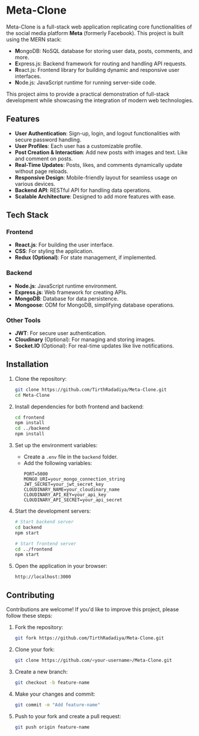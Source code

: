 # Meta-Clone  

Meta-Clone is a full-stack web application replicating core functionalities of the social media platform **Meta** (formerly Facebook). This project is built using the MERN stack:  

- **M**ongoDB: NoSQL database for storing user data, posts, comments, and more.  
- **E**xpress.js: Backend framework for routing and handling API requests.  
- **R**eact.js: Frontend library for building dynamic and responsive user interfaces.  
- **N**ode.js: JavaScript runtime for running server-side code.  

This project aims to provide a practical demonstration of full-stack development while showcasing the integration of modern web technologies.  

## Features  

- **User Authentication**: Sign-up, login, and logout functionalities with secure password handling.  
- **User Profiles**: Each user has a customizable profile.  
- **Post Creation & Interaction**: Add new posts with images and text. Like and comment on posts.  
- **Real-Time Updates**: Posts, likes, and comments dynamically update without page reloads.  
- **Responsive Design**: Mobile-friendly layout for seamless usage on various devices.  
- **Backend API**: RESTful API for handling data operations.  
- **Scalable Architecture**: Designed to add more features with ease.  

## Tech Stack  

### Frontend  
- **React.js**: For building the user interface.  
- **CSS**: For styling the application.  
- **Redux (Optional)**: For state management, if implemented.  

### Backend  
- **Node.js**: JavaScript runtime environment.  
- **Express.js**: Web framework for creating APIs.  
- **MongoDB**: Database for data persistence.  
- **Mongoose**: ODM for MongoDB, simplifying database operations.  

### Other Tools  
- **JWT**: For secure user authentication.  
- **Cloudinary** (Optional): For managing and storing images.  
- **Socket.IO** (Optional): For real-time updates like live notifications.  

## Installation

1. Clone the repository:
   ```bash
   git clone https://github.com/TirthRadadiya/Meta-Clone.git
   cd Meta-Clone
   ```

2. Install dependencies for both frontend and backend:
   ```bash
   cd frontend
   npm install
   cd ../backend
   npm install
   ```

3. Set up the environment variables:
   - Create a `.env` file in the `backend` folder.
   - Add the following variables:
     ```env
     PORT=5000
     MONGO_URI=your_mongo_connection_string
     JWT_SECRET=your_jwt_secret_key
     CLOUDINARY_NAME=your_cloudinary_name
     CLOUDINARY_API_KEY=your_api_key
     CLOUDINARY_API_SECRET=your_api_secret
     ```

4. Start the development servers:
   ```bash
   # Start backend server
   cd backend
   npm start

   # Start frontend server
   cd ../frontend
   npm start
   ```

5. Open the application in your browser:
   ```
   http://localhost:3000
   ```

## Contributing

Contributions are welcome! If you'd like to improve this project, please follow these steps:

1. Fork the repository:
   ```bash
   git fork https://github.com/TirthRadadiya/Meta-Clone.git
   ```
2. Clone your fork:
   ```bash
   git clone https://github.com/<your-username>/Meta-Clone.git
   ```
3. Create a new branch:
   ```bash
   git checkout -b feature-name
   ```
4. Make your changes and commit:
   ```bash
   git commit -m "Add feature-name"
   ```
5. Push to your fork and create a pull request:
   ```bash
   git push origin feature-name
   ```
